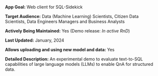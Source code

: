 **App Goal:** Web client for SQL-Sidekick

**Target Audience:** Data (Machine Learning) Scientists, Citizen Data Scientists, Data Engineers Managers and Business Analysts

**Actively Being Maintained:** Yes (Demo release: _In active RnD_)

**Last Updated:** January, 2024

**Allows uploading and using new model and data:** Yes

**Detailed Description:**
An experimental demo to evaluate text-to-SQL capabilities of large language models (LLMs) to enable QnA for structured data.
